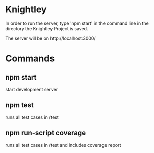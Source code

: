# Knightley

In order to run the server, type 'npm start' in the command line
in the directory the Knightley Project is saved.

The server will be on http://localhost:3000/

# Commands
## npm start
start development server

## npm test 
runs all test cases in /test

## npm run-script coverage 
runs all test cases in /test and includes coverage report
